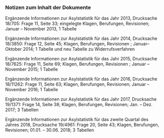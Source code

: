 ### Notizen zum Inhalt der Dokumente

Ergänzende Informationen zur Asylstatistik für das Jahr 2013, Drucksache 18/705: Frage 11, Seite 33; eingelegte Klagen, Berufungen, Revisionen; Januar – November 2013, 1 Tabelle

Ergänzende Informationen zur Asylstatistik für das Jahr 2014, Drucksache 18/3850: Frage 12, Seite 45; Klagen, Berufungen, Revisionen ; Januar– Oktober 2014; 1 Tabelle und neu Tabelle zu Widerrufsverfahren

Ergänzende Informationen zur Asylstatistik für das Jahr 2015, Drucksache 18/7625: Frage 11, Seite 69; Klagen, Berufungen, Revisionen ; Januar – November 2015; 1 Tabelle

Ergänzende Informationen zur Asylstatistik für das Jahr 2016, Drucksache 18/11262: Frage 11, Seite 63; Klagen, Berufungen, Revisionen; Januar – November 2016; 1 Tabelle

Ergänzende Informationen zur Asylstatistik für das Jahr 2017, Drucksache 19/1371: Frage 14, Seite 38; Klagen, Berufungen, Revisionen; Jan. – Dez. 2017; 3 Tabellen

Ergänzende Informationen zur Asylstatistik für das zweite Quartal des Jahres 2018, Drucksache 19/4961: Frage 20, Seite 43; Klagen, Berufungen, Revisionen; 01.01. – 30.06. 2018; 3 Tabellen
